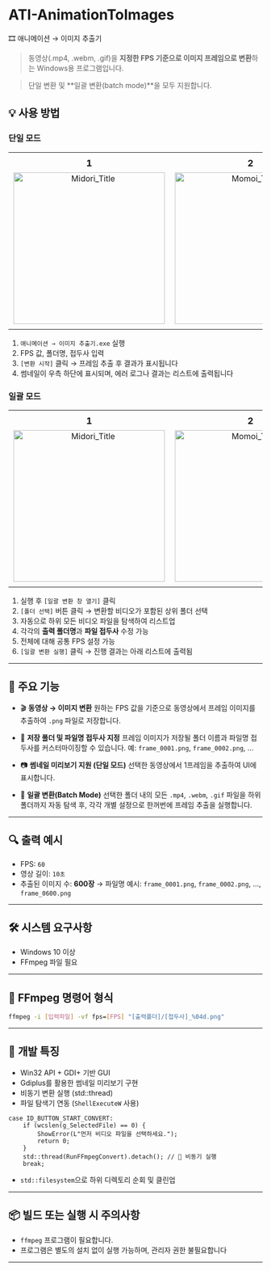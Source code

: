 # ATI-AnimationToImages

🎞️ 애니메이션 → 이미지 추출기
> 동영상(.mp4, .webm, .gif)을 **지정한 FPS 기준으로 이미지 프레임으로 변환**하는 Windows용 프로그램입니다.

> 단일 변환 및 \*\*일괄 변환(batch mode)\*\*을 모두 지원합니다.

## 💡 사용 방법

### 단일 모드
<div align="center">
  <table>
    <tr>
      <td align="center" valign="top" style="padding: 10px;">
        <div style="margin-bottom: 8px; font-weight: bold; font-size: 18px;">1</div>
        <img src="https://github.com/user-attachments/assets/5a1c9af5-a012-4c3a-8d0e-4f19891a8977" alt="Midori_Title" width="300"/>
      </td>
      <td align="center" valign="top" style="padding: 10px;">
        <div style="margin-bottom: 8px; font-weight: bold; font-size: 18px;">2</div>
        <img src="https://github.com/user-attachments/assets/ec5587a8-d33f-412c-8bbb-ee35af9a7c3f" alt="Momoi_Title" width="300"/>
      </td>
      <td align="center" valign="top" style="padding: 10px;">
        <div style="margin-bottom: 8px; font-weight: bold; font-size: 18px;">3</div>
        <img src="https://github.com/user-attachments/assets/11e4a02b-d68c-4d20-a451-7bd3c53ad1e5" alt="Momoi_Title" width="300"/>
      </td>
      <td align="center" valign="top" style="padding: 10px;">
        <div style="margin-bottom: 8px; font-weight: bold; font-size: 18px;">4</div>
        <img src="https://github.com/user-attachments/assets/00f08d94-078b-4371-a24e-9765a46a04ab" alt="Momoi_Title" width="300"/>
      </td>
    </tr>
  </table>
</div>



1. `애니메이션 → 이미지 추출기.exe` 실행
2. FPS 값, 폴더명, 접두사 입력
3. `[변환 시작]` 클릭 → 프레임 추출 후 결과가 표시됩니다
4. 썸네일이 우측 하단에 표시되며, 에러 로그나 결과는 리스트에 출력됩니다


### 일괄 모드

<div align="center">
  <table>
    <tr>
      <td align="center" valign="top" style="padding: 10px;">
        <div style="margin-bottom: 8px; font-weight: bold; font-size: 18px;">1</div>
        <img src="https://github.com/user-attachments/assets/22bc9788-3b6d-45ed-bd81-d569e9ca8321" alt="Midori_Title" width="300"/>
      </td>
      <td align="center" valign="top" style="padding: 10px;">
        <div style="margin-bottom: 8px; font-weight: bold; font-size: 18px;">2</div>
        <img src="https://github.com/user-attachments/assets/cedb8d05-f7e5-4bda-9ff4-3670c706793a" alt="Momoi_Title" width="300"/>
      </td>
      <td align="center" valign="top" style="padding: 10px;">
        <div style="margin-bottom: 8px; font-weight: bold; font-size: 18px;">3</div>
        <img src="https://github.com/user-attachments/assets/8355bbe8-3095-487b-b013-336475b4547c" alt="Momoi_Title" width="300"/>
      </td>
      <td align="center" valign="top" style="padding: 10px;">
        <div style="margin-bottom: 8px; font-weight: bold; font-size: 18px;">4</div>
        <img src="https://github.com/user-attachments/assets/2fc9db9a-9002-42cc-abc2-024d31083e26" alt="Momoi_Title" width="300"/>
      </td>
      <td align="center" valign="top" style="padding: 10px;">
        <div style="margin-bottom: 8px; font-weight: bold; font-size: 18px;">5</div>
        <img src="https://github.com/user-attachments/assets/2998c457-70a3-416b-8060-6ae2e98ea7d6" alt="Momoi_Title" width="300"/>
      </td>
    </tr>
  </table>
</div>


1. 실행 후 `[일괄 변환 창 열기]` 클릭
2. `[폴더 선택]` 버튼 클릭 → 변환할 비디오가 포함된 상위 폴더 선택
3. 자동으로 하위 모든 비디오 파일을 탐색하여 리스트업
4. 각각의 **출력 폴더명**과 **파일 접두사** 수정 가능
5. 전체에 대해 공통 FPS 설정 가능
6. `[일괄 변환 실행]` 클릭 → 진행 결과는 아래 리스트에 출력됨

---

## 📌 주요 기능

* 🎬 **동영상 → 이미지 변환**
  원하는 FPS 값을 기준으로 동영상에서 프레임 이미지를 추출하여 `.png` 파일로 저장합니다.

* 📁 **저장 폴더 및 파일명 접두사 지정**
  프레임 이미지가 저장될 폴더 이름과 파일명 접두사를 커스터마이징할 수 있습니다.
  예: `frame_0001.png`, `frame_0002.png`, ...

* 📷 **썸네일 미리보기 지원 (단일 모드)**
  선택한 동영상에서 1프레임을 추출하여 UI에 표시합니다.

* 🧾 **일괄 변환(Batch Mode)**
  선택한 폴더 내의 모든 `.mp4`, `.webm`, `.gif` 파일을 하위 폴더까지 자동 탐색 후,
  각각 개별 설정으로 한꺼번에 프레임 추출을 실행합니다.

---

## 🔍 출력 예시

* FPS: `60`
* 영상 길이: `10초`
* 추출된 이미지 수: **600장**
  → 파일명 예시: `frame_0001.png`, `frame_0002.png`, ..., `frame_0600.png`

---

## 🛠 시스템 요구사항

* Windows 10 이상
* FFmpeg 파일 필요 

---

## 🧰 FFmpeg 명령어 형식

```bash
ffmpeg -i [입력파일] -vf fps=[FPS] "[출력폴더]/[접두사]_%04d.png"
```

---

## 📝 개발 특징

* Win32 API + GDI+ 기반 GUI
* Gdiplus를 활용한 썸네일 미리보기 구현
* 비동기 변환 실행 (std::thread)
* 파일 탐색기 연동 (`ShellExecuteW` 사용)
```
case ID_BUTTON_START_CONVERT:
    if (wcslen(g_SelectedFile) == 0) {
        ShowError(L"먼저 비디오 파일을 선택하세요.");
        return 0;
    }
    std::thread(RunFFmpegConvert).detach(); // 🔸 비동기 실행
    break;
```
* `std::filesystem`으로 하위 디렉토리 순회 및 클린업

---

## 📦 빌드 또는 실행 시 주의사항

* `ffmpeg` 프로그램이 필요합니다.
* 프로그램은 별도의 설치 없이 실행 가능하며, 관리자 권한 불필요합니다

---